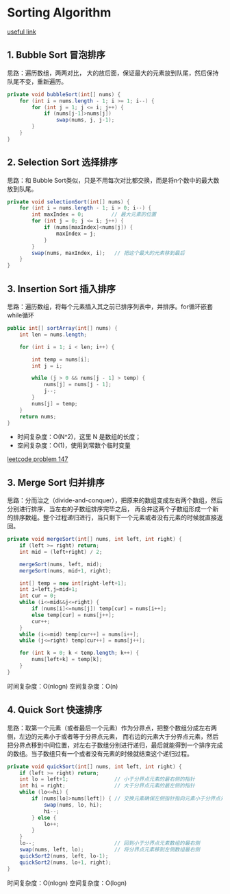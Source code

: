 # Sorting Algorithm

[useful link](https://www.cs.usfca.edu/~galles/visualization/Algorithms.html)

## 1. Bubble Sort 冒泡排序
思路：遍历数组，两两对比， 大的放后面，保证最大的元素放到队尾，然后保持队尾不变，重新遍历。
```java
private void bubbleSort(int[] nums) {
    for (int i = nums.length - 1; i >= 1; i--) { 
        for (int j = 1; j <= i; j++) {
            if (nums[j-1]>nums[j])
                swap(nums, j, j-1);           
        }
    }
}
```

## 2. Selection Sort 选择排序
思路：和 Bubble Sort类似，只是不用每次对比都交换，而是将n个数中的最大数放到队尾。
```java
private void selectionSort(int[] nums) {
    for (int i = nums.length - 1; i > 0; i--) {
        int maxIndex = 0;         // 最大元素的位置
        for (int j = 0; j <= i; j++) {
            if (nums[maxIndex]<nums[j]) {
                maxIndex = j;
            }
        }
        swap(nums, maxIndex, i);   // 把这个最大的元素移到最后
    }
}
```

## 3. Insertion Sort 插入排序
思路：遍历数组，将每个元素插入其之前已排序列表中，并排序。for循环嵌套while循环
```java
public int[] sortArray(int[] nums) {
    int len = nums.length;

    for (int i = 1; i < len; i++) {

        int temp = nums[i];
        int j = i;

        while (j > 0 && nums[j - 1] > temp) {
            nums[j] = nums[j - 1];
            j--;
        }
        nums[j] = temp;
    }
    return nums;
}
```
- 时间复杂度：O(N^2)，这里 N 是数组的长度；
- 空间复杂度：O(1)，使用到常数个临时变量

[leetcode problem 147]()

## 3. Merge Sort 归并排序
思路：分而治之（divide-and-conquer），把原来的数组变成左右两个数组，然后分别进行排序，当左右的子数组排序完毕之后，
再合并这两个子数组形成一个新的排序数组。整个过程递归进行，当只剩下一个元素或者没有元素的时候就直接返回。
```java
private void mergeSort(int[] nums, int left, int right) {  
    if (left >= right) return;
    int mid = (left+right) / 2;

    mergeSort(nums, left, mid);                        
    mergeSort(nums, mid+1, right);

    int[] temp = new int[right-left+1];              
    int i=left,j=mid+1;
    int cur = 0;
    while (i<=mid&&j<=right) {                            
        if (nums[i]<=nums[j]) temp[cur] = nums[i++];
        else temp[cur] = nums[j++];
        cur++;
    }
    while (i<=mid) temp[cur++] = nums[i++];
    while (j<=right) temp[cur++] = nums[j++];

    for (int k = 0; k < temp.length; k++) {          
        nums[left+k] = temp[k];
    }
}
```
时间复杂度：O(nlogn)
空间复杂度：O(n)

## 4. Quick Sort 快速排序

思路：取第一个元素（或者最后一个元素）作为分界点，把整个数组分成左右两侧，左边的元素小于或者等于分界点元素，
而右边的元素大于分界点元素，然后把分界点移到中间位置，对左右子数组分别进行递归，最后就能得到一个排序完成的数组。当子数组只有一个或者没有元素的时候就结束这个递归过程。

```java
private void quickSort(int[] nums, int left, int right) {
    if (left >= right) return;
    int lo = left+1;               // 小于分界点元素的最右侧的指针
    int hi = right;                // 大于分界点元素的最左侧的指针
    while (lo<=hi) {
        if (nums[lo]>nums[left]) { // 交换元素确保左侧指针指向元素小于分界点元素
            swap(nums, lo, hi);
            hi--;
        } else {
            lo++;
        }
    }
    lo--;                          // 回到小于分界点元素数组的最右侧
    swap(nums, left, lo);          // 将分界点元素移到左侧数组最右侧
    quickSort2(nums, left, lo-1);
    quickSort2(nums, lo+1, right);
}
```
时间复杂度：O(nlogn)
空间复杂度：O(logn)
